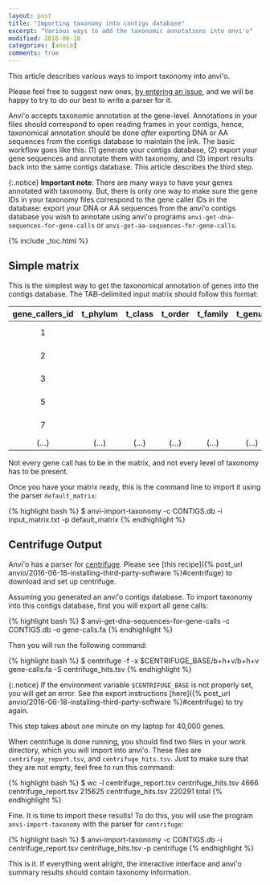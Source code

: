 ```yaml
---
layout: post
title: "Importing taxonomy into contigs database"
excerpt: "Various ways to add the taxonomic annotations into anvi'o"
modified: 2016-06-18
categories: [anvio]
comments: true
---
```


This article describes various ways to import taxonomy into anvi'o.

Please feel free to suggest new ones, [by entering an issue](http://github.com/meren/anvio), and we will be happy to try to do our best to write a parser for it.

Anvi'o accepts taxonomic annotation at the gene-level. Annotations in your files should correspond to open reading frames in your contigs, hence, taxonomical annotation should be done *after* exporting DNA or AA sequences from the contigs database to maintain the link. The basic workflow goes like this: (1) generate your contigs database, (2) export your gene sequences and annotate them with taxonomy, and (3) import results back into the same contigs database. This article describes the third step.

{:.notice}
**Important note**: There are many ways to have your genes annotated with taxonomy. But, there is only one way to make sure the gene IDs in your taxonomy files correspond to the gene caller IDs in the database: export your DNA or AA sequences from the anvi'o contigs database you wish to annotate using anvi'o programs `anvi-get-dna-sequences-for-gene-calls` or `anvi-get-aa-sequences-for-gene-calls`. 

{% include _toc.html %}

## Simple matrix

This is the simplest way to get the taxonomical annotation of genes into the contigs database. The TAB-delimited input matrix should follow this format:

|gene_callers_id|t_phylum|t_class|t_order|t_family|t_genus|t_species|
|:--:|:--:|:--:|:--:|:--:|:--:|:--:|
|1||||||Bacteroides fragilis|
|2||||||Bacteroides fragilis|
|3||||||Bifidobacterium longum|
|5||||||Bifidobacterium longum|
|7||||||Bifidobacterium longum|
|(...)|(...)|(...)|(...)|(...)|(...)|(...)|

Not every gene call has to be in the matrix, and not every level of taxonomy has to be present.

Once you have your matrix ready, this is the command line to import it using the parser `default_matrix`:

{% highlight bash %}
$ anvi-import-taxonomy -c CONTIGS.db -i input_matrix.txt -p default_matrix
{% endhighlight %}

## Centrifuge Output

Anvi'o has a parser for [centrifuge](https://github.com/infphilo/centrifuge). Please see [this recipe]({% post_url anvio/2016-06-18-installing-third-party-software %}#centrifuge) to download and set up centrifuge. 

Assuming you generated an anvi'o contigs database. To import taxonomy into this contigs database, first you will export all gene calls: 

{% highlight bash %}
$ anvi-get-dna-sequences-for-gene-calls -c CONTIGS.db -o gene-calls.fa
{% endhighlight %}

Then you will run the following command:

{% highlight bash %}
$ centrifuge -f -x $CENTRIFUGE_BASE/b+h+v/b+h+v gene-calls.fa -S centrifuge_hits.tsv
{% endhighlight %}

{:.notice}
If the environment variable `$CENTRIFUGE_BASE` is not properly set, you will get an error. See the export instructions [here]({% post_url anvio/2016-06-18-installing-third-party-software %}#centrifuge) to try again.

This step takes about one minute on my laptop for 40,000 genes.

When centrifuge is done running, you should find two files in your work directory, which you will import into anvi'o. These files are `centrifuge_report.tsv`, and `centrifuge_hits.tsv`. Just to make sure that they are not empty, feel free to run this command:

{% highlight bash %}
$ wc -l centrifuge_report.tsv centrifuge_hits.tsv
    4666 centrifuge_report.tsv
  215625 centrifuge_hits.tsv
  220291 total
{% endhighlight %}

Fine. It is time to import these results! To do this, you will use the program `anvi-import-taxonomy` with the parser for `centrifuge`:


{% highlight bash %}
$ anvi-import-taxonomy -c CONTIGS.db -i centrifuge_report.tsv centrifuge_hits.tsv -p centrifuge
{% endhighlight %}

This is it. If everything went alright, the interactive interface and anvi'o summary results should contain taxonomy information.

